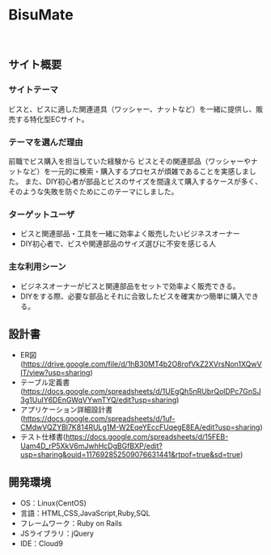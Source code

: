 # BisuMate
​
## サイト概要
### サイトテーマ
ビスと、ビスに適した関連道具（ワッシャー、ナットなど）を一緒に提供し、販売する特化型ECサイト。
​
### テーマを選んだ理由
前職でビス購入を担当していた経験から
ビスとその関連部品（ワッシャーやナットなど）を一元的に検索・購入するプロセスが煩雑であることを実感しました。
また、DIY初心者が部品とビスのサイズを間違えて購入するケースが多く、
そのような失敗を防ぐためにこのテーマにしました。
​
### ターゲットユーザ
- ビスと関連部品・工具を一緒に効率よく販売したいビジネスオーナー
- DIY初心者で、ビスや関連部品のサイズ選びに不安を感じる人
​
### 主な利用シーン
- ビジネスオーナーがビスと関連部品をセットで効率よく販売できる。
- DIYをする際、必要な部品とそれに合致したビスを確実かつ簡単に購入できる。
​
## 設計書
- ER図(https://drive.google.com/file/d/1hB30MT4b2O8rofVkZ2XVrsNon1XQwVIT/view?usp=sharing)
- テーブル定義書(https://docs.google.com/spreadsheets/d/1UEgQh5nRUbrQolDPc7GnSJ3g1UuIY6DEnGWqVYwnTYQ/edit?usp=sharing)
- アプリケーション詳細設計書(https://docs.google.com/spreadsheets/d/1uf-CMdwVQZYBl7K814RULg1M-W2EqeYEccFUqegE8EA/edit?usp=sharing)
- テスト仕様書(https://docs.google.com/spreadsheets/d/15FEB-Uam4D_rP5XkV6mJwhHcDgBGfBXP/edit?usp=sharing&ouid=117692852509076631441&rtpof=true&sd=true)

## 開発環境
- OS：Linux(CentOS)
- 言語：HTML,CSS,JavaScript,Ruby,SQL
- フレームワーク：Ruby on Rails
- JSライブラリ：jQuery
- IDE：Cloud9
​
#